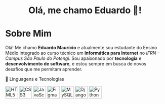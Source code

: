 <h1 align="center"> Olá, me chamo Eduardo 👋! </h1>

<h1>Sobre Mim</h1>
<p>
Olá! Me chamo <strong>Eduardo Maurício</strong> e atualmente sou estudante do Ensino Médio integrado ao curso técnico em <strong>Informática para Internet</strong> no <em>IFRN – Campus São Paulo do Potengi</em>. 
Sou apaixonado por <strong>tecnologia</strong> e <strong>desenvolvimento de software</strong>, e estou sempre em busca de novos desafios que me permitam aprender. 
</p>

🚀 Linguagens e Tecnologias  
<p align="left">
<img src="https://cdn.jsdelivr.net/gh/devicons/devicon/icons/html5/html5-original.svg" width="40" alt="HTML5"/>
<img src="https://cdn.jsdelivr.net/gh/devicons/devicon/icons/css3/css3-original.svg" width="40" alt="CSS3"/>
<img src="https://cdn.jsdelivr.net/gh/devicons/devicon/icons/javascript/javascript-original.svg" width="40" alt="JavaScript"/>
<img src="https://cdn.jsdelivr.net/gh/devicons/devicon/icons/figma/figma-original.svg" width="40" alt="Figma"/>
<img src="https://cdn.jsdelivr.net/gh/devicons/devicon/icons/mysql/mysql-original.svg" width="40" alt="MySQL"/>
<img src="https://cdn.jsdelivr.net/gh/devicons/devicon/icons/django/django-plain.svg" width="40" alt="Django"/>
<img src="https://cdn.jsdelivr.net/gh/devicons/devicon/icons/python/python-original.svg" width="40" alt="Python"/>
</p>


